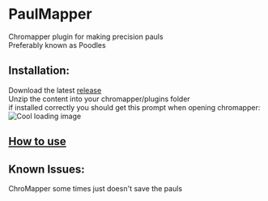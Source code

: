 # PaulMapper
Chromapper plugin for making precision pauls  
Preferably known as Poodles

## Installation:
Download the latest [release](https://github.com/DavidHulstroem/PaulMapper/releases)  
Unzip the content into your chromapper/plugins folder  
if installed correctly you should get this prompt when opening chromapper:
![Cool loading image](https://github.com/DavidHulstroem/PaulMapper/blob/main/Loaded.jpg)

## [How to use](https://github.com/DavidHulstroem/PaulMapper/blob/main/howtouse.md)

## Known Issues:
ChroMapper some times just doesn't save the pauls
